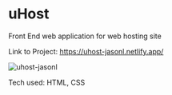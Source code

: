 # uHost
Front End web application for web hosting site

Link to Project: https://uhost-jasonl.netlify.app/

![uhost-jasonl](https://user-images.githubusercontent.com/11216742/170201108-c205ec99-b7ea-4632-a86f-c7bdeb901851.png)

Tech used: HTML, CSS
